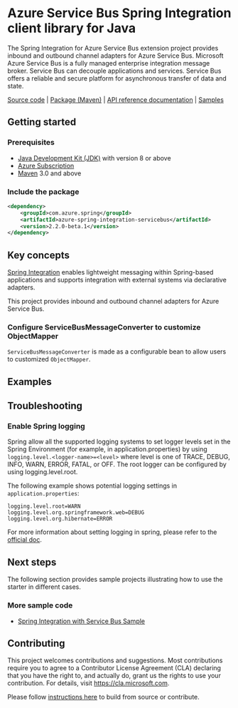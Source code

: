 # Azure Service Bus Spring Integration client library for Java

The Spring Integration for Azure Service Bus extension project provides inbound and outbound channel adapters for Azure Service Bus. 
Microsoft Azure Service Bus is a fully managed enterprise integration message broker. Service Bus can decouple applications and services. 
Service Bus offers a reliable and secure platform for asynchronous transfer of data and state. 

[Source code][src_code] | [Package (Maven)][package] | [API reference documentation][refdocs] | [Samples][sample]

## Getting started

### Prerequisites
- [Java Development Kit (JDK)][jdk_link] with version 8 or above
- [Azure Subscription][azure_subscription]
- [Maven][maven] 3.0 and above

### Include the package
[//]: # ({x-version-update-start;com.azure.spring:azure-spring-integration-servicebus;current})
```xml
<dependency>
    <groupId>com.azure.spring</groupId>
    <artifactId>azure-spring-integration-servicebus</artifactId>
    <version>2.2.0-beta.1</version>
</dependency>
```
[//]: # ({x-version-update-end})


## Key concepts
[Spring Integration][spring_integration] enables lightweight messaging within Spring-based applications and supports integration with external systems via declarative adapters.

This project provides inbound and outbound channel adapters for Azure Service Bus.

### Configure ServiceBusMessageConverter to customize ObjectMapper
`ServiceBusMessageConverter` is made as a configurable bean to allow users to customized `ObjectMapper`.

## Examples


## Troubleshooting
### Enable Spring logging
Spring allow all the supported logging systems to set logger levels set in the Spring Environment (for example, in application.properties) by using 
`logging.level.<logger-name>=<level>` where level is one of TRACE, DEBUG, INFO, WARN, ERROR, FATAL, or OFF. 
The root logger can be configured by using logging.level.root.

The following example shows potential logging settings in `application.properties`:

```
logging.level.root=WARN
logging.level.org.springframework.web=DEBUG
logging.level.org.hibernate=ERROR
```

For more information about setting logging in spring, please refer to the [official doc][spring_boot_logging].

## Next steps
The following section provides sample projects illustrating how to use the starter in different cases.

### More sample code
- [Spring Integration with Service Bus Sample][spring_integration_sample_with_service_bus]

## Contributing
This project welcomes contributions and suggestions.  Most contributions require you to agree to a Contributor License Agreement (CLA) declaring that you have the right to, and actually do, grant us the rights to use your contribution. For details, visit https://cla.microsoft.com.

Please follow [instructions here][contributing_md] to build from source or contribute.

<!-- Links -->
[azure_subscription]: https://azure.microsoft.com/free
[contributing_md]: https://github.com/Azure/azure-sdk-for-java/tree/master/sdk/spring/CONTRIBUTING.md
[maven]: https://maven.apache.org
[package]: https://mvnrepository.com/artifact/com.microsoft.azure/spring-integration-servicebus
[refdocs]: https://azure.github.io/azure-sdk-for-java/springcloud.html#spring-integration-servicebus
[sample]: https://github.com/Azure/azure-sdk-for-java/tree/master/sdk/spring/azure-spring-boot-samples/azure-spring-integration-sample-servicebus
[spring_boot_logging]: https://docs.spring.io/spring-boot/docs/current/reference/html/spring-boot-features.html#boot-features-logging
[spring_integration]: https://spring.io/projects/spring-integration
[spring_integration_sample_with_service_bus]: https://github.com/Azure/azure-sdk-for-java/tree/master/sdk/spring/azure-spring-boot-samples/azure-spring-integration-sample-servicebus
[src_code]: https://github.com/Azure/azure-sdk-for-java/tree/master/sdk/spring/azure-spring-integration-servicebus
[jdk_link]: https://docs.microsoft.com/java/azure/jdk/?view=azure-java-stable
